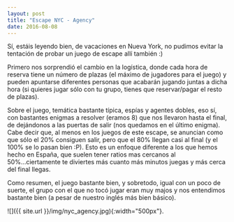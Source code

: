 ```yaml
---
layout: post
title: "Escape NYC - Agency"
date: 2016-08-08
---
```


Sí, estáis leyendo bien, de vacaciones en Nueva York, no pudimos evitar la tentación de probar un juego de escape allí también :)

Primero nos sorprendió el cambio en la logística, donde cada hora de reserva tiene un número de plazas (el máximo de jugadores para el juego) y pueden apuntarse diferentes personas que acabarán jugando juntas a dicha hora (si quieres jugar sólo con tu grupo, tienes que reservar/pagar el resto de plazas).

Sobre el juego, temática bastante típica, espías y agentes dobles, eso sí, con bastantes enigmas a resolver (eramos 8) que nos llevaron hasta el final, de dejándonos a las puertas de salir (nos quedamos en el último enigma). Cabe decir que, al menos en los juegos de este escape, se anuncian como que sólo el 20% consiguen salir, pero que el 80% llegan casi al final (y el 100% se lo pasan bien :P). Esto es un enfoque diferente a los que hemos hecho en España, que suelen tener ratios mas cercanos al 50%...ciertamente te diviertes más cuanto más minutos juegas y más cerca del final llegas.

Como resumen, el juego bastante bien, y sobretodo, igual con un poco de suerte, el grupo con el que no tocó jugar eran muy majos y nos entendimos bastante bien (a pesar de nuestro inglés más bien básico).

![]({{ site.url }}/img/nyc_agency.jpg){:width="500px"}.
